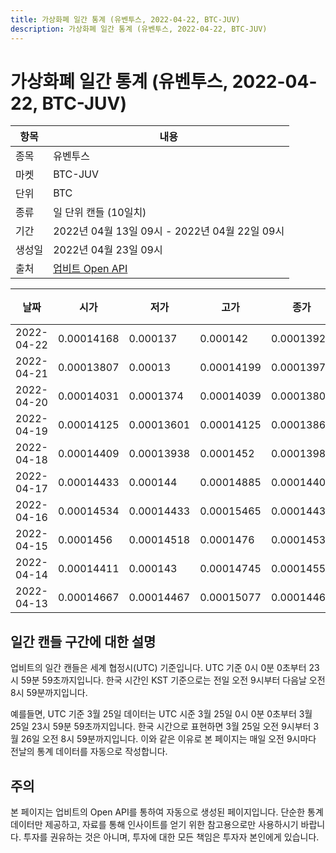 ```yaml
---
title: 가상화폐 일간 통계 (유벤투스, 2022-04-22, BTC-JUV)
description: 가상화폐 일간 통계 (유벤투스, 2022-04-22, BTC-JUV)
---
```



가상화폐 일간 통계 (유벤투스, 2022-04-22, BTC-JUV)
===

|항목|내용|
|--|--|
|종목|유벤투스|
|마켓|BTC-JUV|
|단위|BTC|
|종류|일 단위 캔들 (10일치)|
|기간|2022년 04월 13일 09시 - 2022년 04월 22일 09시|
|생성일|2022년 04월 23일 09시|
|출처|[업비트 Open API](https://docs.upbit.com)|


|날짜|시가|저가|고가|종가|비고|
|--|--|--|--|--|--|
|2022-04-22|0.00014168|0.000137|0.000142|0.00013923|    |
|2022-04-21|0.00013807|0.00013|0.00014199|0.00013975|    |
|2022-04-20|0.00014031|0.0001374|0.00014039|0.00013806|    |
|2022-04-19|0.00014125|0.00013601|0.00014125|0.00013866|    |
|2022-04-18|0.00014409|0.00013938|0.0001452|0.0001398|    |
|2022-04-17|0.00014433|0.000144|0.00014885|0.00014409|    |
|2022-04-16|0.00014534|0.00014433|0.00015465|0.00014433|    |
|2022-04-15|0.0001456|0.00014518|0.0001476|0.00014534|    |
|2022-04-14|0.00014411|0.000143|0.00014745|0.0001455|    |
|2022-04-13|0.00014667|0.00014467|0.00015077|0.00014467|    |


일간 캔들 구간에 대한 설명
---


업비트의 일간 캔들은 세계 협정시(UTC) 기준입니다. 
UTC 기준 0시 0분 0초부터 23시 59분 59초까지입니다. 
한국 시간인 KST 기준으로는 전일 오전 9시부터 다음날 오전 8시 59분까지입니다. 


예를들면, UTC 기준 3월 25일 데이터는 UTC 시준 3월 25일 0시 0분 0초부터 3월 25일 23시 59분 59초까지입니다. 
한국 시간으로 표현하면 3월 25일 오전 9시부터 3월 26일 오전 8시 59분까지입니다. 
이와 같은 이유로 본 페이지는 매일 오전 9시마다 전날의 통계 데이터를 자동으로 작성합니다. 


주의
---


본 페이지는 업비트의 Open API를 통하여 자동으로 생성된 페이지입니다. 
단순한 통계 데이터만 제공하고, 자료를 통해 인사이트를 얻기 위한 참고용으로만 사용하시기 바랍니다. 
투자를 권유하는 것은 아니며, 투자에 대한 모든 책임은 투자자 본인에게 있습니다. 

